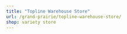 ```yaml
---
title: "Topline Warehouse Store"
url: /grand-prairie/topline-warehouse-store/
shop: variety store
---
```

